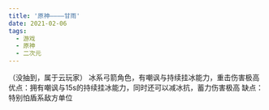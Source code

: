 ```yaml
---
title: '原神————甘雨'
date: 2021-02-06
tags:
  - 游戏
  - 原神
  - 二次元
---
```

（没抽到，属于云玩家）
冰系弓箭角色，有嘲讽与持续挂冰能力，重击伤害极高
优点：拥有嘲讽与15s的持续挂冰能力，同时还可以减冰抗，蓄力伤害极高
缺点：特别怕盾系敌方单位